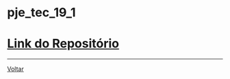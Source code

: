 # pje_tec_19_1

# [Link do Repositório](https://github.com/LPAE/pje_tec_19_1)

---
[Voltar](https://lpae.github.io/)

